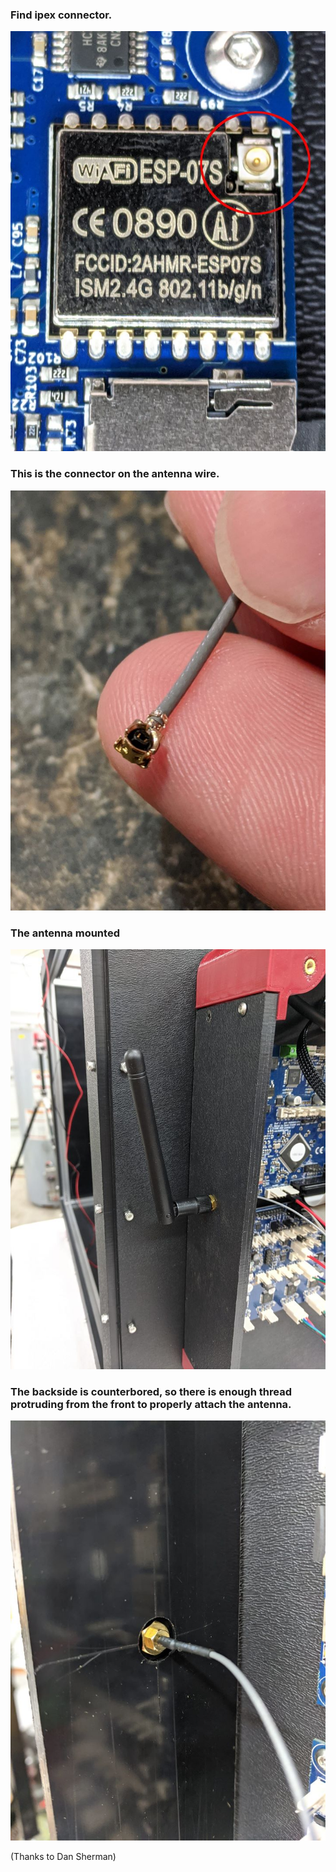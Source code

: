  ### Find ipex connector.
 ![](./ipex.jpg)
 
 ### This is the connector on the antenna wire.
 ![](ant_connector.jpg)
 
 ### The antenna mounted
  ![](mounted_ant.jpg)
  
 ### The backside is counterbored, so there is enough thread protruding from the front to properly attach the antenna.
   ![](counterbore_backside.jpg)
   
   (Thanks to Dan Sherman)
